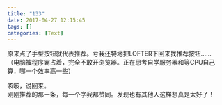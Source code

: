 ```yaml
---
title: "133"
date: 2017-04-27 12:15:45
tags: []
categories: [Text]
---
```


<p>原来点了手型按钮就代表推荐。亏我还特地把LOFTER下回来找推荐按钮……<br />（电脑被程序霸占着，完全不敢开浏览器。正在思考自学服务器和等CPU自己算，哪一个效率高一些）</p> 
<p>咳咳，说回来。<br />刚刚推荐的那一条，每一个字我都赞同。发现也有其他人这样想真是太好了！<br /></p>